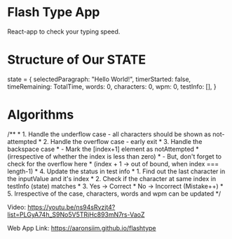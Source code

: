 # Flash Type App 
React-app to check your typing speed. 

# Structure of Our STATE
state = {
        selectedParagraph: "Hello World!",
        timerStarted: false,
        timeRemaining: TotalTime,
        words: 0,
        characters: 0,
        wpm: 0,
        testInfo: [],
    }


# Algorithms 

/**
         * 1. Handle the underflow case - all characters should be shown as not-attempted
         * 2. Handle the overflow case - early exit
         * 3. Handle the backspace case
         *      - Mark the [index+1] element as notAttempted
         *        (irrespective of whether the index is less than zero)
         *      - But, don't forget to check for the overflow here
         *        (index + 1 -> out of bound, when index === length-1)
         * 4. Update the status in test info
         *      1. Find out the last character in the inputValue and it's index
         *      2. Check if the character at same index in testInfo (state) matches
         *      3. Yes -> Correct
         *         No  -> Incorrect (Mistake++)
         * 5. Irrespective of the case, characters, words and wpm can be updated
*/

Video: https://youtu.be/ns94sRvzjt4?list=PLGyA74h_S9No5V5TRjHc893mN7rs-VaoZ 



Web App Link: https://aaronsiim.github.io/flashtype 